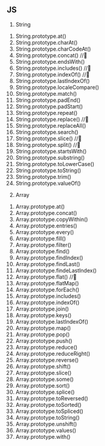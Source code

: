 ## JS

1. String

1) String.prototype.at()
2) String.prototype.charAt()
3) String.prototype.charCodeAt()
4) String.prototype.concat() //🔂
5) String.prototype.endsWith()
6) String.prototype.includes() //🔂
7) String.prototype.indexOf() //🔂
8) String.prototype.lastIndexOf()
9) String.prototype.localeCompare()
10) String.prototype.match()
11) String.prototype.padEnd()
12) String.prototype.padStart()
13) String.prototype.repeat()
14) String.prototype.replace() //🔂
15) String.prototype.replaceAll()
16) String.prototype.search()
17) String.prototype.slice() //🔂
18) String.prototype.split() //🔂
19) String.prototype.startsWith()
20) String.prototype.substring()
21) String.prototype.toLowerCase()
22) String.prototype.toString()
23) String.prototype.trim()
24) String.prototype.valueOf()

2. Array

1) Array.prototype.at()
2) Array.prototype.concat()
3) Array.prototype.copyWithin()
4) Array.prototype.entries()
5) Array.prototype.every()
6) Array.prototype.fill()
7) Array.prototype.filter()
8) Array.prototype.find()
9) Array.prototype.findIndex()
10) Array.prototype.findLast()
11) Array.prototype.findeLastIndex()
12) Array.prototype.flat() //🔂
13) Array.prototype.flatMap()
14) Array.prototype.forEach()
15) Array.prototype.includes()
16) Array.prototype.indexOf()
17) Array.prototype.join()
18) Array.prototype.keys()
19) Array.prototype.lastIndexOf()
20) Array.prototype.map()
21) Array.prototype.pop()
22) Array.prototype.push()
23) Array.prototype.reduce()
24) Array.prototype.reduceRight()
25) Array.prototype.reverse()
26) Array.prototype.shift()
27) Array.prototype.slice()
28) Array.prototype.some()
29) Array.prototype.sort()
30) Array.prototype.splice()
31) Array.prototype.toReversed()
32) Array.prototype.toSorted()
33) Array.prototype.toSpliced()
34) Array.prototype.toString()
35) Array.prototype.unshift()
36) Array.prototype.values()
37) Array.prototype.with()

